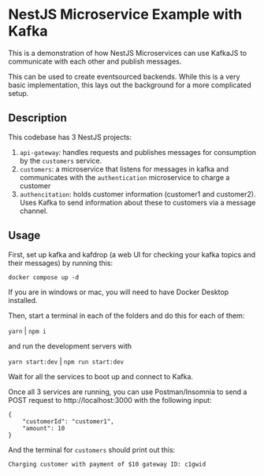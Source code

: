 # NestJS Microservice Example with Kafka

This is a demonstration of how NestJS Microservices can use KafkaJS to communicate with each other and publish messages.

This can be used to create eventsourced backends. While this is a very basic implementation, this lays out the background for a more complicated setup.

## Description

This codebase has 3 NestJS projects:

1. `api-gateway`: handles requests and publishes messages for consumption by the `customers` service.
2. `customers`: a microservice that listens for messages in kafka and communicates with the `authentication` microservice to charge a customer
3. `authencitation`: holds customer information (customer1 and customer2). Uses Kafka to send information about these to customers via a message channel.

## Usage

First, set up kafka and kafdrop (a web UI for checking your kafka topics and their messages) by running this:

`docker compose up -d`

If you are in windows or mac, you will need to have Docker Desktop installed.

Then, start a terminal in each of the folders and do this for each of them:

`yarn` | `npm i`

and run the development servers with

`yarn start:dev` | `npm run start:dev`

Wait for all the services to boot up and connect to Kafka.

Once all 3 services are running, you can use Postman/Insomnia to send a POST request to http://localhost:3000 with the following input:

```
{
	"customerId": "customer1",
	"amount": 10
}
```

And the terminal for `customers` should print out this:

```
Charging customer with payment of $10 gateway ID: c1gwid
```

